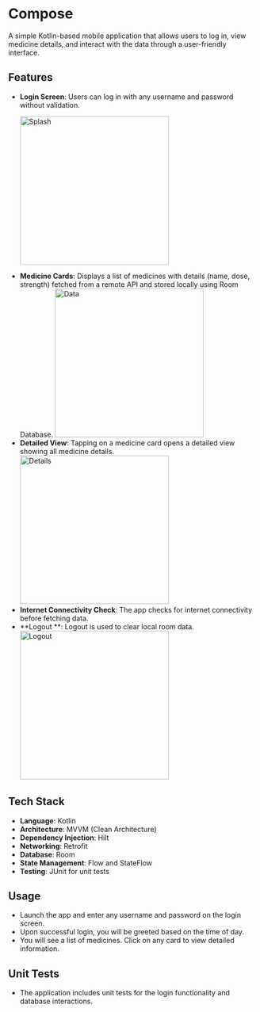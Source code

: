 # Compose

A simple Kotlin-based mobile application that allows users to log in, view medicine details, and interact with the data through a user-friendly interface.

## Features
- **Login Screen**: Users can log in with any username and password without validation.
  <p align="left">
    <img src= "https://github.com/user-attachments/assets/9f16e5a4-348f-483e-9665-a503f990ceb7" alt="Splash" width="300">
  </p>
- **Medicine Cards**: Displays a list of medicines with details (name, dose, strength) fetched from a remote API and stored locally using Room Database.
  <img src= "https://github.com/user-attachments/assets/46907762-8b75-4d52-b9d6-775f79c655ad" alt="Data" width="300">
- **Detailed View**: Tapping on a medicine card opens a detailed view showing all medicine details.
  <img src= "https://github.com/user-attachments/assets/085fd2c7-07fb-4295-b413-933de14d8f36" alt="Details" width="300">
- **Internet Connectivity Check**: The app checks for internet connectivity before fetching data.
- **Logout **: Logout is used to clear local room data.
  <img src= "https://github.com/user-attachments/assets/f322f17e-af12-4f42-bc6b-1e49809bf763" alt="Logout" width="300">

## Tech Stack
- **Language**: Kotlin
- **Architecture**: MVVM (Clean Architecture)
- **Dependency Injection**: Hilt
- **Networking**: Retrofit
- **Database**: Room
- **State Management**: Flow and StateFlow
- **Testing**: JUnit for unit tests

## Usage
- Launch the app and enter any username and password on the login screen.
- Upon successful login, you will be greeted based on the time of day.
- You will see a list of medicines. Click on any card to view detailed information.

## Unit Tests
- The application includes unit tests for the login functionality and database interactions.


